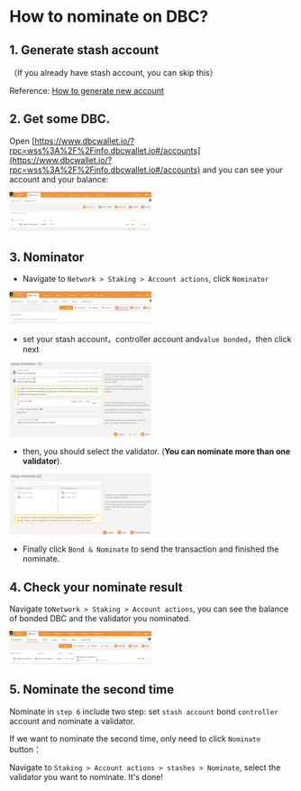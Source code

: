 # How to nominate on DBC?

## 1. Generate stash account

（If you already have stash account, you can skip this）

  Reference: [How to generate new account](generate-new-account.md)

## 2. Get some DBC.

Open [https://www.dbcwallet.io/?rpc=wss%3A%2F%2Finfo.dbcwallet.io#/accounts](https://www.dbcwallet.io/?rpc=wss%3A%2F%2Finfo.dbcwallet.io#/accounts) and you can see your account and your balance:

<img src="./assets/staking_dbc_and_voting.assets/image-20210122210826588.png" width="50%" height="50%">

## 3. Nominator

- Navigate to `Network > Staking > Account actions`, click `Nominator`


<img src="./assets/staking_dbc_and_voting.assets/image-20210122210945889.png" width="50%" height="50%">

- set your stash account，controller account and`value bonded`，then click next

<img src="./assets/staking_dbc_and_voting.assets/image-20210122211057762.png" width="50%" height="50%">

- then, you should select the validator. (**You can nominate more than one validator**).

<img src="./assets/staking_dbc_and_voting.assets/image-20210122211203371.png" width="50%" height="50%">

- Finally click `Bond & Nominate` to send the transaction and finished the nominate.

## 4. Check your nominate result

Navigate to`Network > Staking > Account actions`, you can see the balance of bonded DBC and the validator you nominated.

<img src="./assets/staking_dbc_and_voting.assets/image-20210122211537605.png" width="50%" height="50%">

## 5. Nominate the second time

Nominate in `step 6` include two step: set `stash account` bond `controller` account and nominate a validator.

If we want to nominate the second time, only need to click `Nominate` button：

Navigate to `Staking > Account actions > stashes > Nominate`, select the validator you want to nominate. It's done!
